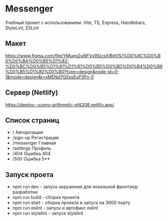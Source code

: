 # Messenger

Учебный проект с использованием: Vite, TS, Express, Handlebars, StyleLint, ESLint

## Макет
https://www.figma.com/file/YMueg2uNFVx9SizxXlBdVS/%D0%9C%D0%B0%D0%BA%D0%B5%D1%82-%D0%BC%D0%B5%D1%81%D1%81%D0%B5%D0%BD%D0%B4%D0%B6%D0%B5%D1%80%D0%B0?type=design&node-id=0-1&mode=design&t=xMENd7Q5ssEuP3Fn-0

## Сервер (Netlify)
https://deploy--sunny-arithmetic-ef4208.netlify.app/

## Список страниц
- / Авторизация 
- /sign-up Регистрация 
- /messenger Главная 
- /settings Профиль 
- /404 Ошибка 404 
- /500 Ошибка 5**

## Запуск проета
- npm run dev - запуск окружения для локальной фронтэнд-разработки 
- npm run build - сборка проекта
- npm run start - сборка проекта и запуск на 3000 порту
- npm run eslint - запуск и автофикс eslint
- npm run stylelint - запуск stylelint
